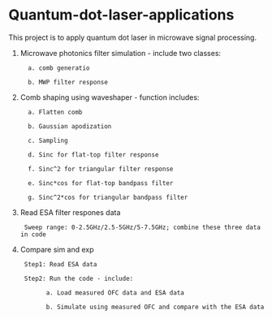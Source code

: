 # Quantum-dot-laser-applications
This project is to apply quantum dot laser in microwave signal processing. 

1. Microwave photonics filter simulation - include two classes: 
        
         a. comb generatio
        
         b. MWP filter response
2. Comb shaping using waveshaper - function includes:

         a. Flatten comb

         b. Gaussian apodization

         c. Sampling

         d. Sinc for flat-top filter response

         f. Sinc^2 for triangular filter response

         e. Sinc*cos for flat-top bandpass filter

         g. Sinc^2*cos for triangular bandpass filter
   
 3. Read ESA filter respones data 

         Sweep range: 0-2.5GHz/2.5-5GHz/5-7.5GHz; combine these three data in code
 6. Compare sim and exp
   
         Step1: Read ESA data 

         Step2: Run the code - include: 

               a. Load measured OFC data and ESA data

               b. Simulate using measured OFC and compare with the ESA data
   
